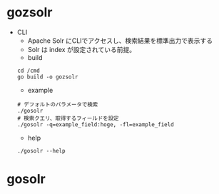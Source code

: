 # gozsolr
- CLI
  - Apache Solr にCLIでアクセスし、検索結果を標準出力で表示する
  - Solr は index が設定されている前提。
  - build
  ```
  cd /cmd
  go build -o gozsolr
  ```
  - example
  ```
  # デフォルトのパラメータで検索
  ./gosolr
  # 検索クエリ、取得するフィールドを設定
  ./gosolr -q=example_field:hoge, -fl=example_field
  ```
  - help
  ```
  ./gosolr --help
  ```


  
# gosolr
